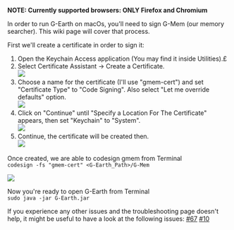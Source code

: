 **NOTE: Currently supported browsers: ONLY Firefox and Chromium**

In order to run G-Earth on macOs, you'll need to sign G-Mem (our memory searcher). This wiki page will cover that process.

First we'll create a certificate in order to sign it:
1. Open the Keychain Access application (You may find it inside Utilities).£
2. Select Certificate Assistant -> Create a Certificate.<br>
![](https://i.imgur.com/G6SS6ac.png)
3. Choose a name for the certificate (I'll use "gmem-cert") and set "Certificate Type" to "Code Signing". Also select "Let me override defaults" option.<br>
![](https://i.imgur.com/CAUI5Xi.png)
4. Click on "Continue" until "Specify a Location For The Certificate" appears, then set "Keychain" to "System".<br>
![](https://i.imgur.com/HwLDtmE.png)
5. Continue, the certificate will be created then.<br>
![](https://i.imgur.com/gYiKmZA.png)

Once created, we are able to codesign gmem from Terminal<br>
`codesign -fs "gmem-cert" <G-Earth_Path>/G-Mem`

![](https://i.imgur.com/xkryoJz.png)

Now you're ready to open G-Earth from Terminal<br>
`sudo java -jar G-Earth.jar`

If you experience any other issues and the troubleshooting page doesn't help, it might be useful to have a look at the following issues: [#67](../issues/67) [#10](../issues/10)